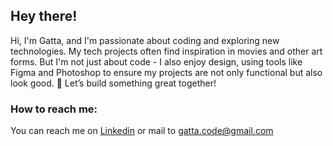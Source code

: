 ## Hey there!

Hi, I'm Gatta, and I'm passionate about coding and exploring new technologies. My tech projects often find inspiration in movies and other art forms. But I'm not just about code - I also enjoy design, using tools like Figma and Photoshop to ensure my projects are not only functional but also look good. 🚀 Let’s build something great together!

### How to reach me: 

You can reach me on [Linkedin](https://www.linkedin.com/in/gattaba) or mail to gatta.code@gmail.com
